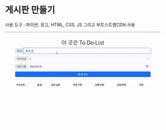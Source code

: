 # 게시판 만들기

사용 도구 : 파이썬, 장고, HTML, CSS, JS 그리고 부트스트랩CDN 사용

![todo](Readme.assets/todo-16644355477145.gif)